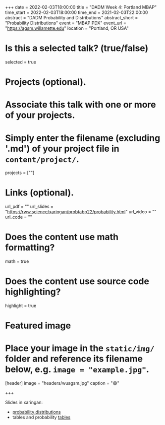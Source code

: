 +++ 
date = 2022-02-03T18:00:00 
title = "DADM Week 4: Portland MBAP" 
time_start = 2022-02-03T18:00:00
time_end = 2021-02-03T22:00:00 
abstract = "DADM Probability and Distributions"
abstract_short = "Probability Distributions" 
event = "MBAP PDX" 
event_url = "<https://agsm.willamette.edu>" 
location = "Portland, OR USA"

# Is this a selected talk? (true/false)

selected = true

# Projects (optional).

# Associate this talk with one or more of your projects.

# Simply enter the filename (excluding '.md') of your project file in `content/project/`.

projects = [""]

# Links (optional).

url_pdf = "" 
url_slides = "<https://rww.science/xaringan/probtabp22/probability.html>"
url_video = "" 
url_code = ""

# Does the content use math formatting?

math = true

# Does the content use source code highlighting?

highlight = true

# Featured image

# Place your image in the `static/img/` folder and reference its filename below, e.g. `image = "example.jpg"`.

[header] 
image = "headers/wuagsm.jpg" 
caption = ":smile:"

+++

Slides in xaringan: 
+ [probability distributions](https://rww.science/xaringan/probdist22/index.html)
+ tables and probability [tables](https://rww.science/xaringan/probtabp22/probability.html)
